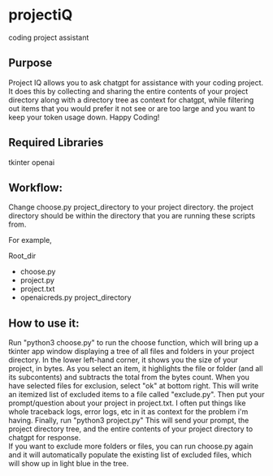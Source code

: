 # projectiQ
coding project assistant

## Purpose
Project IQ allows you to ask chatgpt for assistance with your coding project.  
It does this by collecting and sharing the entire contents of your project directory along with a directory tree as context for chatgpt, while filtering out items that you would prefer it not see or are too large and you want to keep your token usage down. Happy Coding!

## Required Libraries

tkinter
openai

## Workflow:

Change choose.py project_directory to your project directory.  the project directory should be within the directory that you are running these scripts from. 

For example, 

Root_dir 
- choose.py
- project.py
- project.txt
- openaicreds.py
  project_directory

## How to use it:

Run "python3 choose.py" to run the choose function, which will bring up a tkinter app window displaying a tree of all files and folders in your project directory.  In the lower left-hand corner, it shows you the size of your project, in bytes.  As you select an item, it highlights the file or folder (and all its subcontents) and subtracts the total from the bytes count.  When you have selected files for exclusion, select "ok" at bottom right.  This will write an itemized list of excluded items to a file called "exclude.py".  Then put your prompt/question about your project in project.txt.  I often put things like whole traceback logs, error logs, etc in it as context for the problem i'm having.  Finally, run "python3 project.py"  This will send your prompt, the project directory tree, and the entire contents of your project directory to chatgpt for response.  
If you want to exclude more folders or files, you can run choose.py again and it will automatically populate the existing list of excluded files, which will show up in light blue in the tree.

